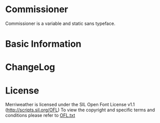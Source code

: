 # Commissioner
Commissioner is a variable and static sans typeface.

# Basic Information

# ChangeLog

# License

Merriweather is licensed under the SIL Open Font License v1.1 (<http://scripts.sil.org/OFL>)
To view the copyright and specific terms and conditions please refer to [OFL.txt](https://github.com/EbenSorkin/Merriweather/blob/master/OFL.txt)
